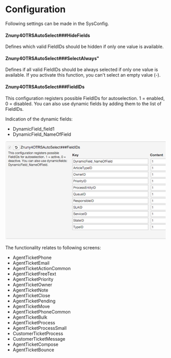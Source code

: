 # Configuration

Following settings can be made in the SysConfig.

#### Znuny4OTRSAutoSelect###HideFields
Defines which valid FieldIDs should be hidden if only one value is available.

#### Znuny4OTRSAutoSelect###SelectAlways"
Defines if all valid FieldIDs should be always selected if only one value is available.
If you activate this function, you can't select an empty value (-).

#### Znuny4OTRSAutoSelect###FieldIDs
This configuration registers possible FieldIDs for autoselection. 1 = enabled, 0 = disabled.
You can also use dynamic fields by adding them to the list of FieldIDs.

Indication of the dynamic fields:

- DynamicField_field1
- DynamicField_NameOfField

![Example DynamicField_feld1](doc/en/images/DynamicFields.png)

The functionality relates to following screens:

 - AgentTicketPhone
 - AgentTicketEmail
 - AgentTicketActionCommon
 - AgentTicketFreeText
 - AgentTicketPriority
 - AgentTicketOwner
 - AgentTicketNote
 - AgentTicketClose
 - AgentTicketPending
 - AgentTicketMove
 - AgentTicketPhoneCommon
 - AgentTicketBulk
 - AgentTicketProcess
 - AgentTicketProcessSmall
 - CustomerTicketProcess
 - CustomerTicketMessage
 - AgentTicketCompose
 - AgentTicketBounce
